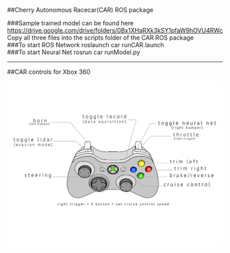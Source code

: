 ##Cherry Autonomous Racecar(CAR) ROS package

###Sample trained model can be found here
https://drive.google.com/drive/folders/0Bx1XHaRXk3kSY1pfaW9hOVU4RWc
<br/>
Copy all three files into the scripts folder of the CAR ROS package
<br/>
###To start ROS Network
roslaunch car runCAR.launch
<br/>
###To start Neural Net
rosrun car runModel.py
___
##CAR controls for Xbox 360

![Alt text](/pictures/controllerCAR.png "CAR Controller")

